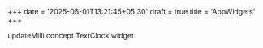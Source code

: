 +++
date = '2025-06-01T13:21:45+05:30'
draft = true
title = 'AppWidgets'
+++

updateMilli concept 
TextClock widget
